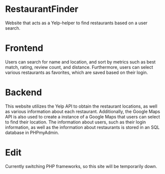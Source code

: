 # RestaurantFinder
Website that acts as a Yelp-helper to find restaurants based on a user search.

# Frontend
Users can search for name and location, and sort by metrics such as best match, rating, review count, and distance.
Furthermore, users can select various restaurants as favorites, which are saved based on their login.

# Backend
This website utilizes the Yelp API to obtain the restaurant locations, as well as various information about each restaurant.
Additionally, the Google Maps API is also used to create a instance of a Google Maps that users can select to find their location.
The information about users, such as their login information, as well as the information about restaurants is stored in an SQL database in PHPmyAdmin.

# Edit
Currently switching PHP frameworks, so this site will be temporarily down.
